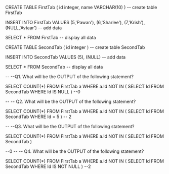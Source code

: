CREATE TABLE FirstTab (
     id integer, 
     name VARCHAR(10)
)
-- create table FirstTab

INSERT INTO FirstTab VALUES
(5,'Pawan'),
(6,'Sharlee'),
(7,'Krish'),
(NULL,'Avtaar')
-- add data

SELECT * FROM FirstTab
-- display all data

CREATE TABLE SecondTab (
    id integer 
)
-- create table SecondTab

INSERT INTO SecondTab VALUES
(5),
(NULL)
-- add data

SELECT * FROM SecondTab
-- display all data

-- --Q1. What will be the OUTPUT of the following statement?

SELECT COUNT(*) 
FROM FirstTab a WHERE a.Id NOT IN ( SELECT Id FROM SecondTab WHERE Id IS NULL )
--0

-- -- Q2. What will be the OUTPUT of the following statement?

SELECT COUNT(*) 
FROM FirstTab a WHERE a.Id NOT IN ( SELECT Id FROM SecondTab WHERE Id = 5 )
-- 2

-- --Q3. What will be the OUTPUT of the following statement?

SELECT COUNT(*) 
FROM FirstTab a WHERE a.Id NOT IN ( SELECT Id FROM SecondTab )

--0
-- -- Q4. What will be the OUTPUT of the following statement?

SELECT COUNT(*) 
FROM FirstTab a WHERE a.Id NOT IN ( SELECT Id FROM SecondTab WHERE Id IS NOT NULL )
--2